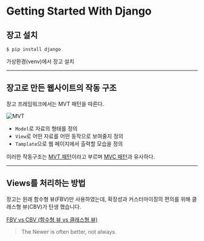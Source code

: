 # Getting Started With Django

## 장고 설치
```shell
$ pip install django
```
가상환경(venv)에서 장고 설치

---
## 장고로 만든 웹사이트의 작동 구조
장고 프레임워크에서는 MVT 패턴을 따른다.

![MVT](https://img1.daumcdn.net/thumb/R1280x0/?scode=mtistory2&fname=https%3A%2F%2Fblog.kakaocdn.net%2Fdn%2FpdQ3m%2FbtqwhTpC3gU%2FvXB2IGfXViX7cGFQgXjlR1%2Fimg.png)

 - `Model`로 자료의 형태를 정의
 - `View`로 어떤 자료를 어떤 동작으로 보여줄지 정의
 - `Tamplate`으로 웹 페이지에서 출력할 모습을 정의

이러한 작동구조는 [MVT 패턴](https://butter-shower.tistory.com/49)이라고 부르며 [MVC 패턴](https://velog.io/@seongwon97/MVC-%ED%8C%A8%ED%84%B4%EC%9D%B4%EB%9E%80)과 유사하다.

---
## Views를 처리하는 방법

장고는 원래 함수형 뷰(FBV)만 사용하였는데,
확장성과 커스터마이징의 편의를 위해 클래스형 뷰(CBV)가 탄생 했습니다.

[FBV vs CBV (함수형 뷰 vs 클래스형 뷰)](https://leffept.tistory.com/318)

>The Newer is often better, not always.

